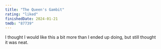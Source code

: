 ```yaml
---
title: "The Queen's Gambit"
rating: "liked"
finishedDate: 2024-01-21
tmdb: "87739"
---
```


I thought I would like this a bit more than I ended up doing, but still thought it was neat.
